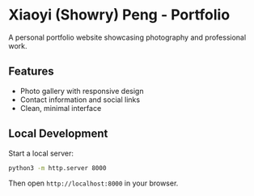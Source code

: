 # Xiaoyi (Showry) Peng - Portfolio

A personal portfolio website showcasing photography and professional work.

## Features

- Photo gallery with responsive design
- Contact information and social links
- Clean, minimal interface

## Local Development

Start a local server:
```bash
python3 -m http.server 8000
```

Then open `http://localhost:8000` in your browser. 